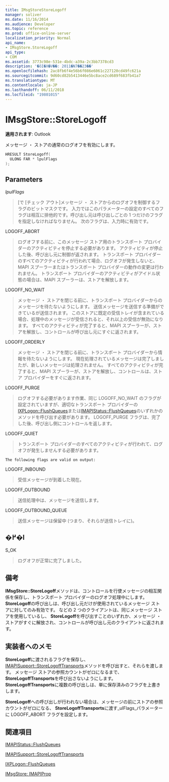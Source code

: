 ```yaml
---
title: IMsgStoreStoreLogoff
manager: soliver
ms.date: 11/16/2014
ms.audience: Developer
ms.topic: reference
ms.prod: office-online-server
localization_priority: Normal
api_name:
- IMsgStore.StoreLogoff
api_type:
- COM
ms.assetid: 3773c98e-531e-4bdc-a39a-2c3bb7378cd3
description: '�ŏI�X�V��: 2011�N7��23��'
ms.openlocfilehash: 2ac8fb6f4e56b6f086e6061c227120cd49fc621a
ms.sourcegitcommit: 9d60cd82b5413446e5bc8ace2cd689f683fb41a7
ms.translationtype: MT
ms.contentlocale: ja-JP
ms.lasthandoff: 06/11/2018
ms.locfileid: "19801015"
---
```

# <a name="imsgstorestorelogoff"></a>IMsgStore::StoreLogoff

  
  
**適用されます**: Outlook 
  
メッセージ ・ ストアの通常のログオフを有効にします。
  
```cpp
HRESULT StoreLogoff(
  ULONG FAR * lpulFlags
);
```

## <a name="parameters"></a>Parameters

 _lpulFlags_
  
> [で [チェック アウト]メッセージ ・ ストアからのログオフを制御するフラグのビットマスクです。 入力ではこのパラメーターの設定のすべてのフラグは相互に排他的です。呼び出し元は呼び出しごとの 1 つだけのフラグを指定しなければなりません。 次のフラグは、入力時に有効です。
    
LOGOFF_ABORT 
  
> ログオフする前に、このメッセージ ストア用のトランスポート プロバイダーのアクティビティを停止する必要があります。 アクティビティが停止した後、呼び出し元に制御が返されます。 トランスポート プロバイダーのすべてのアクティビティが行われて場合、ログオフが発生しないと、MAPI スプーラーまたはトランスポート プロバイダーの動作の変更は行われません。 トランスポート プロバイダーのアクティビティがアイドル状態の場合は、MAPI スプーラーは、ストアを解放します。 
    
LOGOFF_NO_WAIT 
  
> メッセージ ・ ストアを閉じる前に、トランスポート プロバイダーからのメッセージを待たないようにします。 送信メッセージを送信する準備ができているが送信されます。 このストアに既定の受信トレイが含まれている場合、処理中のメッセージが受信されると、それ以上の受信が無効になります。 すべてのアクティビティが完了すると、MAPI スプーラーが、ストアを解放し、コントロールが呼び出し元にすぐに返されます。 
    
LOGOFF_ORDERLY 
  
> メッセージ ・ ストアを閉じる前に、トランスポート プロバイダーから情報を待たないようにします。 現在処理されているメッセージは完了しましたが、新しいメッセージは処理されません。 すべてのアクティビティが完了すると、MAPI スプーラーが、ストアを解放し、コントロールは、ストア プロバイダーをすぐに返されます。 
    
LOGOFF_PURGE 
  
> ログオフする必要があります作業、同じ LOGOFF_NO_WAIT のフラグが設定されていますが、適切なトランスポート プロバイダーの[IXPLogon::FlushQueues](ixplogon-flushqueues.md)または[IMAPIStatus::FlushQueues](imapistatus-flushqueues.md)のいずれかのメソッドを呼び出す必要があります。 LOGOFF_PURGE フラグは、完了した後、呼び出し側にコントロールを返します。 
    
LOGOFF_QUIET 
  
> トランスポート プロバイダーのすべてのアクティビティが行われて、ログオフが発生しませんする必要があります。
    
    The following flags are valid on output:
    
LOGOFF_INBOUND 
  
> 受信メッセージが到着した現在。
    
LOGOFF_OUTBOUND 
  
> 送信処理中は、メッセージを送信します。
    
LOGOFF_OUTBOUND_QUEUE 
  
> 送信メッセージは保留中 (つまり、それらが送信トレイに)。
    
## <a name="return-value"></a>�߂�l

S_OK 
  
> ログオフが正常に完了しました。
    
## <a name="remarks"></a>備考

**IMsgStore::StoreLogoff**メソッドは、コントロールを行使メッセージの相互関係を保存し、トランスポート プロバイダーのログオフ処理中にします。 **StoreLogoff**の呼び出しは、呼び出し元だけが使用されているメッセージ ストアに対してのみ有効です。 などの 2 つのクライアントは、同じメッセージ ストアを使用しているし、 **StoreLogoff**を呼び出すことのいずれか、メッセージ ・ ストアがすぐに解放され、コントロールが呼び出し元のクライアントに返されます。
  
## <a name="notes-to-implementers"></a>実装者へのメモ

**StoreLogoff**に渡されるフラグを保存し、 [IMAPISupport::StoreLogoffTransports](imapisupport-storelogofftransports.md)メソッドを呼び出すと、それらを渡します。 メッセージ ストアの参照カウントがゼロになるまで、 **StoreLogoffTransports**を呼び出さないようにします。 **StoreLogoffTransports**に複数の呼び出しは、単に保存済みのフラグを上書きします。 
  
**StoreLogoff**への呼び出しが行われない場合は、メッセージの前にストアの参照カウントがゼロになる、 **StoreLogoffTransports**に渡す_ulFlags_パラメーターに LOGOFF_ABORT フラグを設定します。
  
## <a name="see-also"></a>関連項目



[IMAPIStatus::FlushQueues](imapistatus-flushqueues.md)
  
[IMAPISupport::StoreLogoffTransports](imapisupport-storelogofftransports.md)
  
[IXPLogon::FlushQueues](ixplogon-flushqueues.md)
  
[IMsgStore: IMAPIProp](imsgstoreimapiprop.md)

